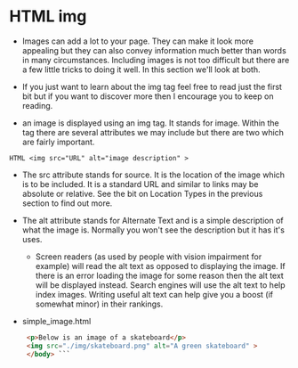 # HTML img 
* Images can add a lot to your page. They can make it look more appealing but they can also convey
information much better than words in many circumstances. Including images is not too difficult 
but there are a few little tricks to doing it well. In this section we'll look at both.

* If you just want to learn about the img tag feel free to read just the first bit but if you want 
to discover more then I encourage you to keep on reading.

* an image is displayed using an img tag. It stands for image. Within the tag there are several attributes we may include but there are two which are fairly important.

``` HTML <img src="URL" alt="image description" > ```

* The src attribute stands for source. It is the location of the image which is to be included. It is a standard URL and similar to links may be absolute or relative. See the bit on Location Types in the previous section to find out more.

* The alt attribute stands for Alternate Text and is a simple description of what the image is. Normally you won't see the description but it has it's uses.

   * Screen readers (as used by people with vision impairment for example) will read the alt text as opposed to displaying the image.
    If there is an error loading the image for some reason then the alt text will be displayed instead.
    Search engines will use the alt text to help index images. Writing useful alt text can help give you a boost (if somewhat minor) in their rankings.

* simple_image.html

   ``` HTML <body>
    <p>Below is an image of a skateboard</p>
    <img src="./img/skateboard.png" alt="A green skateboard" >
    </body> ```

